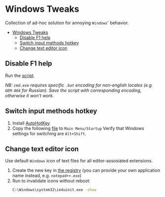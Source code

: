 # Windows Tweaks
Collection of ad-hoc solution for annoying `Windows`' behavior.

- [Windows Tweaks](#windows-tweaks)
  - [Disable F1 help](#disable-f1-help)
  - [Switch input methods hotkey](#switch-input-methods-hotkey)
  - [Change text editor icon](#change-text-editor-icon)


## Disable F1 help
Run the [script](/files/disableF1.bat).

_NB: `cmd.exe` requires specific `.bat` encoding for non-english locales (e.g. `OEM-866` for Russian). Save the script with corresponding encoding, otherwise it won't work._


## Switch input methods hotkey
1. Install [AutoHotKey](https://www.autohotkey.com/)
2. Copy the following [file](/files/capslockLayout.ahk) to `Main Menu/Startup`
Verify that Windows settings for switching are `Alt+Shift`.



## Change text editor icon
Use default `Windows` icon of text files for all editor-assosiated extensions.
1. Create the new key in [the registry](/files/textEditorIcon.reg) (you can provide your own application name instead, e.g. `notepad++.exe`)
2. Run to invalidate icons without reboot:
    ```bat
    C:\Windows\system32\ie4uinit.exe -show
    ```
